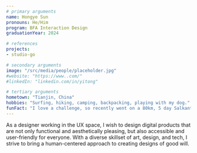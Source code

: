 ```yaml
---
# primary arguments
name: Hongye Sun
pronouns: He/Him
program: BFA Interaction Design
graduationYear: 2024

# references
projects:
- studio-go

# secondary arguments
image: "/src/media/people/placeholder.jpg"
#website: "https://www..com/"
#linkedIn: "linkedin.com/in/yitong"

# tertiary arguments
hometown: "Tianjin, China"
hobbies: "Surfing, hiking, camping, backpacking, playing with my dog."
funFact: "I love a challenge, so recently went on a 80km, 5 day Salkantay trek, hiking all the way to see Machu Picchu in Peru."
---
```

As a designer working in the UX space, I wish to design digital products that are not only functional and aesthetically pleasing, but also accessible and user-friendly for everyone. With a diverse skillset of art, design, and tech, I strive to bring a human-centered approach to creating designs of good will.
